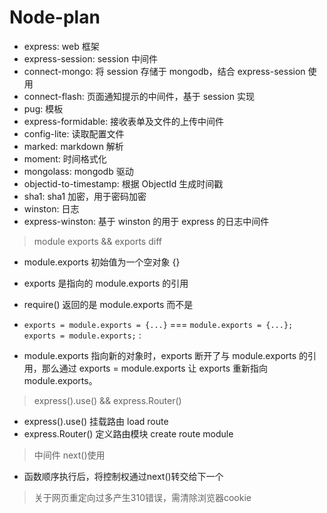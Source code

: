 # Node-plan

* express: web 框架
* express-session: session 中间件
* connect-mongo: 将 session 存储于 mongodb，结合 express-session 使用
* connect-flash: 页面通知提示的中间件，基于 session 实现
* pug: 模板
* express-formidable: 接收表单及文件的上传中间件
* config-lite: 读取配置文件
* marked: markdown 解析
* moment: 时间格式化
* mongolass: mongodb 驱动
* objectid-to-timestamp: 根据 ObjectId 生成时间戳
* sha1: sha1 加密，用于密码加密
* winston: 日志
* express-winston: 基于 winston 的用于 express 的日志中间件

> module exports && exports diff

- module.exports 初始值为一个空对象 {}
- exports 是指向的 module.exports 的引用
- require() 返回的是 module.exports 而不是 


- `exports = module.exports = {...}` === `module.exports = {...}; exports = module.exports;` : 
- module.exports 指向新的对象时，exports 断开了与 module.exports 的引用，那么通过 exports = module.exports 让 exports 重新指向 module.exports。


> express().use() && express.Router()

- express().use() 挂载路由 load route
- express.Router() 定义路由模块 create route module

> 中间件  next()使用

- 函数顺序执行后，将控制权通过next()转交给下一个

> 关于网页重定向过多产生310错误，需清除浏览器cookie